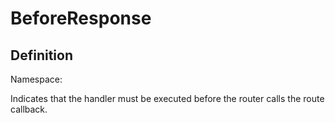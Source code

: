 #  BeforeResponse

## Definition
Namespace: 

Indicates that the handler must be executed before the router calls the route callback.


